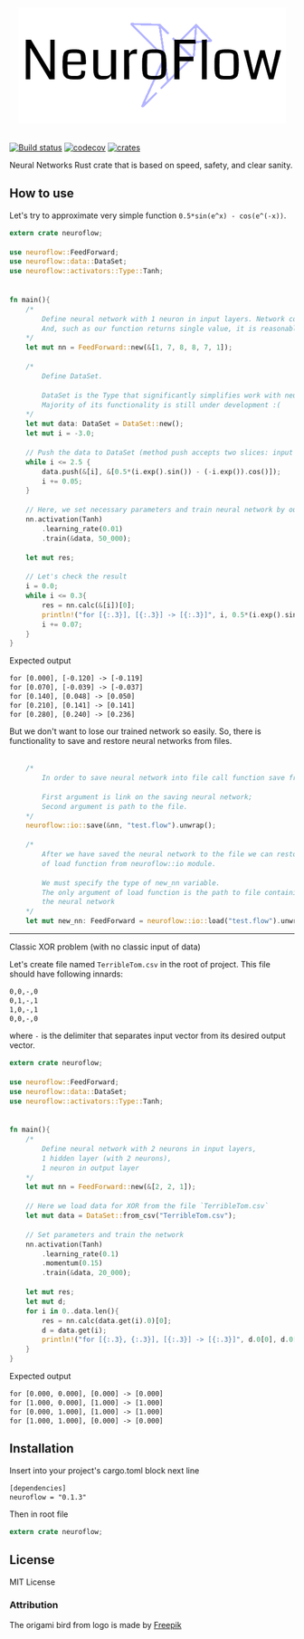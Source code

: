<div align="center">
  <img src="https://raw.githubusercontent.com/MikhailKravets/DataFlow/master/logo.png"><br><br>
</div>

[![Build status](https://travis-ci.org/MikhailKravets/NeuroFlow.svg?branch=master)](https://travis-ci.org/MikhailKravets/NeuroFlow)
[![codecov](https://codecov.io/gh/MikhailKravets/NeuroFlow/branch/master/graph/badge.svg)](https://codecov.io/gh/MikhailKravets/NeuroFlow)
[![crates](https://img.shields.io/crates/v/neuroflow.svg)](https://crates.io/crates/neuroflow)

Neural Networks Rust crate that is based on speed, safety, and clear sanity.

## How to use

Let's try to approximate very simple function `0.5*sin(e^x) - cos(e^(-x))`.

```rust
extern crate neuroflow;

use neuroflow::FeedForward;
use neuroflow::data::DataSet;
use neuroflow::activators::Type::Tanh;


fn main(){
    /*
        Define neural network with 1 neuron in input layers. Network contains 4 hidden layers.
        And, such as our function returns single value, it is reasonable to have 1 neuron in the output layer.
    */
    let mut nn = FeedForward::new(&[1, 7, 8, 8, 7, 1]);
    
    /*
        Define DataSet.
        
        DataSet is the Type that significantly simplifies work with neural network.
        Majority of its functionality is still under development :(
    */
    let mut data: DataSet = DataSet::new();
    let mut i = -3.0;
    
    // Push the data to DataSet (method push accepts two slices: input data and expected output)
    while i <= 2.5 {
        data.push(&[i], &[0.5*(i.exp().sin()) - (-i.exp()).cos()]);
        i += 0.05;
    }
    
    // Here, we set necessary parameters and train neural network by our DataSet with 50 000 iterations
    nn.activation(Tanh)
        .learning_rate(0.01)
        .train(&data, 50_000);

    let mut res;
    
    // Let's check the result
    i = 0.0;
    while i <= 0.3{
        res = nn.calc(&[i])[0];
        println!("for [{:.3}], [{:.3}] -> [{:.3}]", i, 0.5*(i.exp().sin()) - (-i.exp()).cos(), res);
        i += 0.07;
    }
}
```

Expected output
```
for [0.000], [-0.120] -> [-0.119]
for [0.070], [-0.039] -> [-0.037]
for [0.140], [0.048] -> [0.050]
for [0.210], [0.141] -> [0.141]
for [0.280], [0.240] -> [0.236]
```

But we don't want to lose our trained network so easily. So, there is functionality to save and restore
neural networks from files.

```rust

    /*
        In order to save neural network into file call function save from neuroflow::io module.
        
        First argument is link on the saving neural network;
        Second argument is path to the file. 
    */
    neuroflow::io::save(&nn, "test.flow").unwrap();
    
    /*
        After we have saved the neural network to the file we can restore it by calling
        of load function from neuroflow::io module.
        
        We must specify the type of new_nn variable.
        The only argument of load function is the path to file containing
        the neural network
    */
    let mut new_nn: FeedForward = neuroflow::io::load("test.flow").unwrap();
```

----------------------

Classic XOR problem (with no classic input of data)

Let's create file named `TerribleTom.csv` in the root of project. This file should have following innards:

```
0,0,-,0
0,1,-,1
1,0,-,1
0,0,-,0
```

where `-` is the delimiter that separates input vector from its desired output vector.

```rust
extern crate neuroflow;

use neuroflow::FeedForward;
use neuroflow::data::DataSet;
use neuroflow::activators::Type::Tanh;


fn main(){
    /*
        Define neural network with 2 neurons in input layers,
        1 hidden layer (with 2 neurons),
        1 neuron in output layer
    */
    let mut nn = FeedForward::new(&[2, 2, 1]);
    
    // Here we load data for XOR from the file `TerribleTom.csv`
    let mut data = DataSet::from_csv("TerribleTom.csv");
    
    // Set parameters and train the network
    nn.activation(Tanh)
        .learning_rate(0.1)
        .momentum(0.15)
        .train(&data, 20_000);

    let mut res;
    let mut d;
    for i in 0..data.len(){
        res = nn.calc(data.get(i).0)[0];
        d = data.get(i);
        println!("for [{:.3}, {:.3}], [{:.3}] -> [{:.3}]", d.0[0], d.0[1], d.1[0], res);
    }
}
```
Expected output
```
for [0.000, 0.000], [0.000] -> [0.000]
for [1.000, 0.000], [1.000] -> [1.000]
for [0.000, 1.000], [1.000] -> [1.000]
for [1.000, 1.000], [0.000] -> [0.000]
```

## Installation
Insert into your project's cargo.toml block next line
```
[dependencies]
neuroflow = "0.1.3"
```

Then in root file
```rust
extern crate neuroflow;
```

## License
MIT License

### Attribution
The origami bird from logo is made by [Freepik](https://www.freepik.com/)

